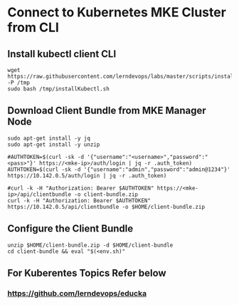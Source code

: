 # Connect to Kubernetes MKE Cluster from CLI

## Install kubectl client CLI 

```
wget https://raw.githubusercontent.com/lerndevops/labs/master/scripts/installKubectl.sh -P /tmp 
sudo bash /tmp/installKubectl.sh
```

## Download Client Bundle from MKE Manager Node 

```
sudo apt-get install -y jq 
sudo apt-get install -y unzip
```
```
#AUTHTOKEN=$(curl -sk -d '{"username":"<username>","password":"<pass>"}' https://<mke-ip>/auth/login | jq -r .auth_token)
AUTHTOKEN=$(curl -sk -d '{"username":"admin","password":"admin@1234"}' https://10.142.0.5/auth/login | jq -r .auth_token)

#curl -k -H "Authorization: Bearer $AUTHTOKEN" https://<mke-ip>/api/clientbundle -o client-bundle.zip
curl -k -H "Authorization: Bearer $AUTHTOKEN" https://10.142.0.5/api/clientbundle -o $HOME/client-bundle.zip
```

## Configure the Client Bundle 
```
unzip $HOME/client-bundle.zip -d $HOME/client-bundle
cd client-bundle && eval "$(<env.sh)"
```
## For Kuberentes Topics Refer below
### https://github.com/lerndevops/educka
